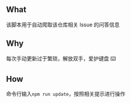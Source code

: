 ## What

该脚本用于自动爬取该仓库相关 Issue 的问答信息

## Why

每次手动更新过于繁琐，解放双手，爱护键盘 ⌨️

## How

命令行输入`npm run update`，按照相关提示进行操作
